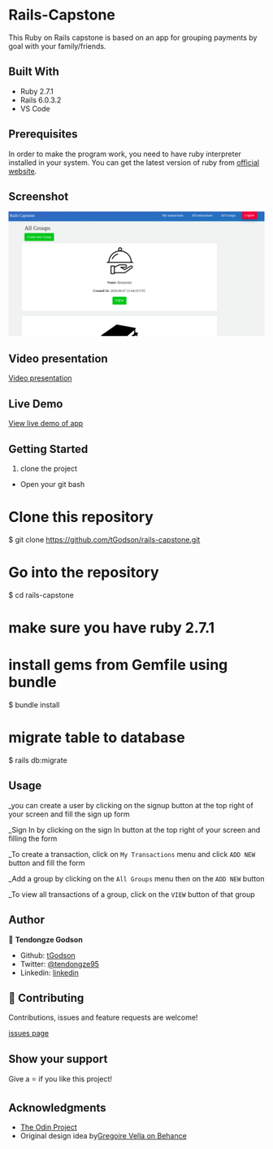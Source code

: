 # Rails-Capstone

This Ruby on Rails capstone is based on an app for grouping payments by goal with your family/friends.

## Built With

- Ruby 2.7.1
- Rails 6.0.3.2
- VS Code


## Prerequisites
In order to make the program work, you need to have ruby interpreter installed in your system. You can get the latest version of ruby from [official website](https://www.ruby-lang.org/en/downloads/).

## Screenshot

![Screenshot](app_screenshot.png)

## Video presentation

[Video presentation](https://www.loom.com/share/680758ba1eb64b9aa93180930152cc99)

## Live Demo

[View live demo of app](https://mysterious-waters-29267.herokuapp.com/)

## Getting Started 

1. clone the project

- Open your git bash

# Clone this repository
$ git clone https://github.com/tGodson/rails-capstone.git

# Go into the repository
$ cd rails-capstone

# make sure you have ruby 2.7.1
# install gems from Gemfile using bundle
$ bundle install

# migrate table to database

$ rails db:migrate

## Usage

_you can create a user by clicking on the signup button at the top right of your screen and fill the sign up form

_Sign In by clicking on the sign In button at the top right of your screen and filling the form

_To create a transaction, click on `My Transactions` menu and click `ADD NEW` button and fill the form

_Add  a group by clicking on the `All Groups` menu then on the `ADD NEW` button

_To view all transactions of a group, click on the `VIEW` button of that group

## Author

👤 **Tendongze Godson**
- Github: [tGodson](https://github.com/tGodson)
- Twitter: [@tendongze95](https://twitter.com/tendongze95)
- Linkedin: [linkedin](https://www.linkedin.com/in/tendongzegodson)

## 🤝 Contributing

Contributions, issues and feature requests are welcome!

[issues page](https://github.com/tGodson/rails-capstone/issues)

## Show your support

Give a ⭐️ if you like this project!

## Acknowledgments
 
- [The Odin Project](https://www.theodinproject.com/)
-  Original design idea by[Gregoire Vella on Behance](https://www.behance.net/gregoirevella)